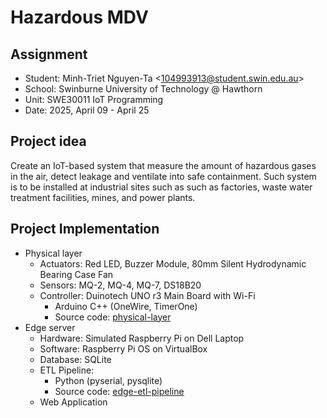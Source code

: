 # Hazardous MDV

## Assignment

- Student: Minh-Triet Nguyen-Ta \<<104993913@student.swin.edu.au>\>
- School: Swinburne University of Technology @ Hawthorn
- Unit: SWE30011 IoT Programming
- Date: 2025, April 09 - April 25

## Project idea

Create an IoT-based system that measure the amount of hazardous gases in the air, detect leakage and ventilate into safe containment. Such system is to be installed at industrial sites such as such as factories, waste water treatment facilities, mines, and power plants.

## Project Implementation

- Physical layer
  - Actuators: Red LED, Buzzer Module, 80mm Silent Hydrodynamic Bearing Case Fan
  - Sensors: MQ-2, MQ-4, MQ-7, DS18B20
  - Controller: Duinotech UNO r3 Main Board with Wi-Fi
    - Arduino C++ (OneWire, TimerOne)
    - Source code: [physical-layer](../physical-layer)
- Edge server
  - Hardware: Simulated Raspberry Pi on Dell Laptop
  - Software: Raspberry Pi OS on VirtualBox
  - Database: SQLite
  - ETL Pipeline:
    - Python (pyserial, pysqlite)
    - Source code: [edge-etl-pipeline](../edge-etl-pipeline)
  - Web Application
